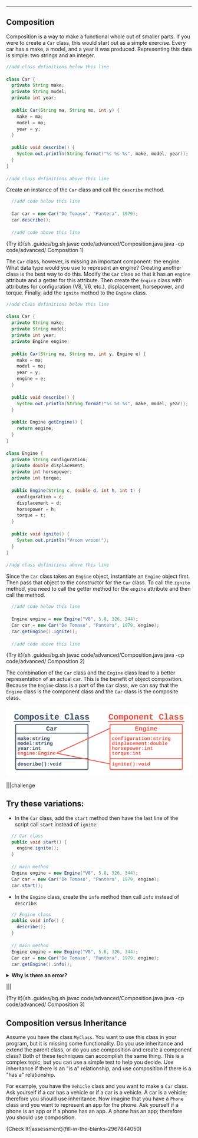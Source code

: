 ----------

## Composition

Composition is a way to make a functional whole out of smaller parts. If you were to create a `Car` class, this would start out as a simple exercise. Every car has a make, a model, and a year it was produced. Representing this data is simple: two strings and an integer. 

```java
//add class definitions below this line

class Car {
  private String make;
  private String model;
  private int year;
  
  public Car(String ma, String mo, int y) {
    make = ma;
    model = mo;
    year = y;
  }
  
  public void describe() {
    System.out.println(String.format("%s %s %s", make, model, year));
  }
}
 
//add class definitions above this line
```

Create an instance of the `Car` class and call the `describe` method.

```java
  //add code below this line

  Car car = new Car("De Tomaso", "Pantera", 1979);
  car.describe();

  //add code above this line
```

{Try it}(sh .guides/bg.sh javac code/advanced/Composition.java java -cp code/advanced/ Composition 1)

The `Car` class, however, is missing an important component: the engine. What data type would you use to represent an engine? Creating another class is the best way to do this. Modify the `Car` class so that it has an `engine` attribute and a getter for this attribute. Then create the `Engine` class with attributes for configuration (V8, V6, etc.), displacement, horsepower, and torque. Finally, add the `ignite` method to the `Engine` class. 

```java
//add class definitions below this line

class Car {
  private String make;
  private String model;
  private int year;
  private Engine engine;
  
  public Car(String ma, String mo, int y, Engine e) {
    make = ma;
    model = mo;
    year = y;
    engine = e;
  }
  
  public void describe() {
    System.out.println(String.format("%s %s %s", make, model, year));
  }
  
  public Engine getEngine() {
    return engine;
  }
}

class Engine {
  private String configuration;
  private double displacement;
  private int horsepower;
  private int torque;
  
  public Engine(String c, double d, int h, int t) {
    configuration = c;
    displacement = d;
    horsepower = h;
    torque = t;
  }
  
  public void ignite() {
    System.out.println("Vroom vroom!");
  }
}
 
//add class definitions above this line
```

Since the `Car` class takes an `Engine` object, instantiate an `Engine` object first. Then pass that object to the constructor for the `Car` class. To call the `ignite` method, you need to call the getter method for the `engine` attribute and then call the method.

```java
  //add code below this line

  Engine engine = new Engine("V8", 5.8, 326, 344);
  Car car = new Car("De Tomaso", "Pantera", 1979, engine);
  car.getEngine().ignite();

  //add code above this line
```

{Try it}(sh .guides/bg.sh javac code/advanced/Composition.java java -cp code/advanced/ Composition 2)

The combination of the `Car` class and the `Engine` class lead to a better representation of an actual car. This is the benefit of object composition. Because the `Engine` class is a part of the `Car` class, we can say that the `Engine` class is the component class and the `Car` class is the composite class.

![.guides/img/advanced/composite_component](.guides/img/advanced/composite_component.png)

|||challenge
## Try these variations:
* In the `Car` class, add the `start` method then have the last line of the script call `start` instead of `ignite`:

```java
  // Car class
  public void start() {
    engine.ignite();
  }

  // main method
  Engine engine = new Engine("V8", 5.8, 326, 344);
  Car car = new Car("De Tomaso", "Pantera", 1979, engine);
  car.start();
```

* In the `Engine` class, create the `info` method then call `info` instead of `describe`:

```java
  // Engine class
  public void info() {
    describe();
  }

  // main method
  Engine engine = new Engine("V8", 5.8, 326, 344);
  Car car = new Car("De Tomaso", "Pantera", 1979, engine);
  car.getEngine().info();
```

<details>
  <summary><strong>Why is there an error?</strong></summary>
  Composition is a one-way street. The composite class (the <code>Car</code> class) has access to all of the attributes and methods of the component classes (the <code>Engine</code> class). However, component classes cannot access the attributes and methods of the composite class.
</details>

|||

{Try it}(sh .guides/bg.sh javac code/advanced/Composition.java java -cp code/advanced/ Composition 3)

## Composition versus Inheritance

Assume you have the class `MyClass`. You want to use this class in your program, but it is missing some functionality. Do you use inheritance and extend the parent class, or do you use composition and create a component class? Both of these techniques can accomplish the same thing. This is a complex topic, but you can use a simple test to help you decide. Use inheritance if there is an "is a" relationship, and use composition if there is a "has a" relationship.

For example, you have the `Vehicle` class and you want to make a `Car` class. Ask yourself if a car has a vehicle or if a car is a vehicle. A car is a vehicle; therefore you should use inheritance. Now imagine that you have a `Phone` class and you want to represent an app for the phone. Ask yourself if a phone is an app or if a phone has an app. A phone has an app; therefore you should use composition.

{Check It!|assessment}(fill-in-the-blanks-2967844050)
